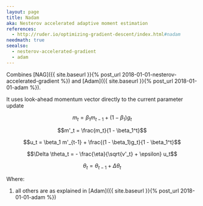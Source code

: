 ```yaml
---
layout: page
title: Nadam
aka: Nesterov accelerated adaptive moment estimation
references:
  - http://ruder.io/optimizing-gradient-descent/index.html#nadam
needmath: true
seealso:
  - nesterov-accelerated-gradient
  - adam
---
```

Combines [NAG]({{ site.baseurl }}{% post_url 2018-01-01-nesterov-accelerated-gradient %})
and [Adam]({{ site.baseurl }}{% post_url 2018-01-01-adam %}).

It uses look-ahead momentum vector directly to the current parameter update

$$m_t = \beta_1 m_{t-1} + (1 - \beta_1)g_t$$

$$m'_t = \frac{m_t}{1 - \beta_1^t}$$

$$u_t = \beta_1 m'_{t-1} + \frac{(1 - \beta_1)g_t}{1 - \beta_1^t}$$

$$\Delta \theta_t = - \frac{\eta}{\sqrt{v'_t} + \epsilon} u_t$$

$$\theta_t = \theta_{t-1} + \Delta \theta_t $$

Where:
1. all others are as explained in
[Adam]({{ site.baseurl }}{% post_url 2018-01-01-adam %})
